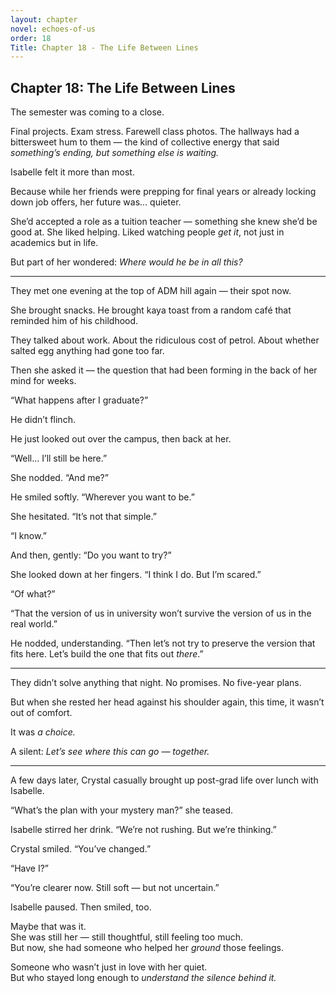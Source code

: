 ```yaml
---
layout: chapter
novel: echoes-of-us
order: 18
Title: Chapter 18 - The Life Between Lines
---
```


## Chapter 18: The Life Between Lines

The semester was coming to a close.

Final projects. Exam stress. Farewell class photos. The hallways had a bittersweet hum to them — the kind of collective energy that said *something’s ending, but something else is waiting.*

Isabelle felt it more than most.

Because while her friends were prepping for final years or already locking down job offers, her future was... quieter.

She’d accepted a role as a tuition teacher — something she knew she’d be good at. She liked helping. Liked watching people *get it*, not just in academics but in life.

But part of her wondered: *Where would he be in all this?*

---

They met one evening at the top of ADM hill again — their spot now.

She brought snacks. He brought kaya toast from a random café that reminded him of his childhood.

They talked about work. About the ridiculous cost of petrol. About whether salted egg anything had gone too far.

Then she asked it — the question that had been forming in the back of her mind for weeks.

“What happens after I graduate?”

He didn’t flinch.

He just looked out over the campus, then back at her.

“Well... I’ll still be here.”

She nodded. “And me?”

He smiled softly. “Wherever you want to be.”

She hesitated. “It’s not that simple.”

“I know.”

And then, gently: “Do you want to try?”

She looked down at her fingers. “I think I do. But I’m scared.”

“Of what?”

“That the version of us in university won’t survive the version of us in the real world.”

He nodded, understanding. “Then let’s not try to preserve the version that fits here. Let’s build the one that fits out *there*.”

---

They didn’t solve anything that night. No promises. No five-year plans.

But when she rested her head against his shoulder again, this time, it wasn’t out of comfort.

It was *a choice.*

A silent: *Let’s see where this can go — together.*

---

A few days later, Crystal casually brought up post-grad life over lunch with Isabelle.

“What’s the plan with your mystery man?” she teased.

Isabelle stirred her drink. “We’re not rushing. But we’re thinking.”

Crystal smiled. “You’ve changed.”

“Have I?”

“You’re clearer now. Still soft — but not uncertain.”

Isabelle paused. Then smiled, too.

Maybe that was it.  
She was still her — still thoughtful, still feeling too much.  
But now, she had someone who helped her *ground* those feelings.

Someone who wasn’t just in love with her quiet.  
But who stayed long enough to *understand the silence behind it.*